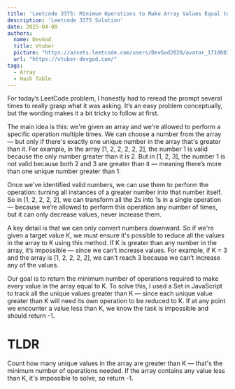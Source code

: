 ```yaml
---
title: 'Leetcode 3375: Minimum Operations to Make Array Values Equal to K'
description: 'Leetcode 3375 Solution'
date: 2025-04-08
authors:
  name: DevGod
  title: Vtuber
  picture: "https://assets.leetcode.com/users/DevGod2020/avatar_1710603076.png"
  url: "https://vtuber-devgod.com/"
tags:
  - Array
  - Hash Table
---
```


For today’s LeetCode problem, I honestly had to reread the prompt several times to really grasp what it was asking. It’s an easy problem conceptually, but the wording makes it a bit tricky to follow at first.

The main idea is this: we're given an array and we're allowed to perform a specific operation multiple times. We can choose a number from the array — but only if there's exactly one unique number in the array that's greater than it. For example, in the array [1, 2, 2, 2, 2, 2], the number 1 is valid because the only number greater than it is 2. But in [1, 2, 3], the number 1 is not valid because both 2 and 3 are greater than it — meaning there’s more than one unique number greater than 1.

Once we've identified valid numbers, we can use them to perform the operation: turning all instances of a greater number into that number itself. So in [1, 2, 2, 2, 2], we can transform all the 2s into 1s in a single operation — because we’re allowed to perform this operation any number of times, but it can only decrease values, never increase them.

A key detail is that we can only convert numbers downward. So if we're given a target value K, we must ensure it's possible to reduce all the values in the array to K using this method. If K is greater than any number in the array, it’s impossible — since we can’t increase values. For example, if K = 3 and the array is [1, 2, 2, 2, 2], we can't reach 3 because we can’t increase any of the values.

Our goal is to return the minimum number of operations required to make every value in the array equal to K. To solve this, I used a Set in JavaScript to track all the unique values greater than K — since each unique value greater than K will need its own operation to be reduced to K. If at any point we encounter a value less than K, we know the task is impossible and should return -1.

# TLDR
Count how many unique values in the array are greater than K — that's the minimum number of operations needed. If the array contains any value less than K, it's impossible to solve, so return -1.